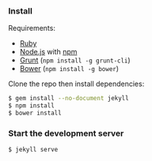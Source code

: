 ### Install

Requirements:

- [Ruby](http://www.ruby-lang.org/)
- [Node.js](http://nodejs.org/) with [npm](https://www.npmjs.org/)
- [Grunt](http://gruntjs.com/) (`npm install -g grunt-cli`)
- [Bower](http://bower.io/) (`npm install -g bower`)

Clone the repo then install dependencies:

```bash
$ gem install --no-document jekyll
$ npm install
$ bower install
```

### Start the development server

```bash
$ jekyll serve
```
